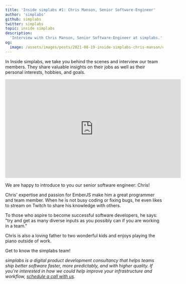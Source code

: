 ```yaml
---
title: 'Inside simplabs #1: Chris Manson, Senior Software-Engineer'
author: 'simplabs'
github: simplabs
twitter: simplabs
topic: inside simplabs
description:
  'Interview with Chris Manson, Senior Software-Engineer at simplabs.'
og:
  image: /assets/images/posts/2021-08-19-inside-simplabs-chris-manson/og-image.png
---
```


In Inside simplabs, we take you behind the scenes and interview our team
members. They share valuable insights on their jobs as well as their personal
interests, hobbies, and goals.

<!--break-->

<iframe width="560" height="315" src="https://www.youtube-nocookie.com/embed/cGgru71QPpU" title="Embedded video of Inside simplabs episode 1" frameborder="0" allow="accelerometer; autoplay; clipboard-write; encrypted-media; gyroscope; picture-in-picture" allowfullscreen></iframe>

We are happy to introduce to you our senior software engineer: Chris!

Chris' expertise and passion for EmberJS make him a great programmer and team
member. When he is not busy coding or fixing bugs, he even likes to stream on
Twitch to share his knowledge with others.

To those who aspire to become successful software developers, he says: "try and
get as many diverse inputs as you possibly can if you are working in a team."

Chris is also a loving father to two wonderful kids and enjoys playing the piano
outside of work.

Get to know the simplabs team!

_simplabs is a digital product development consultancy that helps teams ship
better software faster, more predictably, and with higher quality. If you're
interested in how we could help improve your infrastructure and workflow,
[schedule a call with us](/contact/)._
